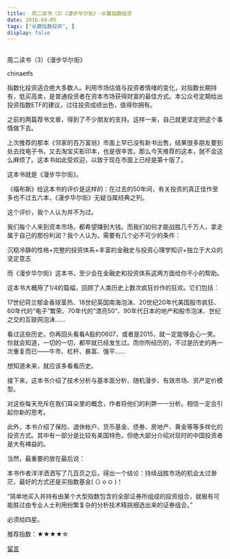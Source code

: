 ```yaml
---
title:  周二读书（3）《漫步华尔街》-长赢指数投资
date: 2016-04-05
tags: ["长赢指数投资", ]
display: false
---
```



## 



周二读书（3）《漫步华尔街》




chinaetfs




指数化投资适合绝大多数人。利用市场估值与投资者情绪的变化，对指数长期持有，低买高卖，是普通投资者在资本市场获得财富的最佳方式。本公众号定期给出投资指数ETF的建议，过往投资成绩出色，值得你拥有。


之前的两篇荐书文章，得到了不少朋友的支持。这样一来，自己就更坚定把这个事情做下去。





上次推荐的那本《邻家的百万富翁》市面上早已没有新书出售，结果很多朋友要到处去找电子书，又去淘宝买影印本，也是很辛苦。那么今天推荐的这本，就不会这么麻烦了。这本书如此受欢迎，以致于现在市面上已经是第十版了。



这本书就是《漫步华尔街》。



《福布斯》给这本书的评价是这样的：在过去的50年间，有关投资的真正佳作至多也不过五六本，《漫步华尔街》无疑当属经典之列。



这个评价，我个人认为并不为过。





我们每个人来到资本市场，都希望赚到大钱。而我们如何才能战胜几千万人，拿走属于自己的那份利润？我个人认为，需要有几个必不可少的条件：



沉稳冷静的性格+完整的投资体系+丰富的金融史与投资心理学知识+独立于大众的坚定意志



而《漫步华尔街》这本书，至少会在金融史和投资体系这两方面给你不小的帮助。



这本书大概用了1/4的篇幅，回顾了人类历史上数次疯狂炒作的狂欢。它们包括：

17世纪荷兰郁金香球茎热、18世纪英国南海泡沫、20世纪20年代美国股市疯狂、60年代的“电子”繁荣、70年代的“漂亮50”、90年代日本的地产和股市泡沫、世纪之交的互联网泡沫……



看过这些历史，你再回头看看A股的0607，或者是2015，就一定能够会心一笑。你就会知道，一切的一切，都早就已经发生过。而你所经历的，不过是历史的再一次重复而已——牛市、杠杆、暴富、强平……



想知道未来，就应该多看看历史。





接下来，这本书介绍了技术分析与基本面分析、随机漫步、有效市场、资产定价模型。



对这些每天充斥在我们耳朵里的概念，作者将他们的利弊一一分析。相信一定会引起你新的思考。



此外，本书介绍了保险、退休帐户、货币基金、债券、房地产、黄金等等多样化的投资方式。其中有一部分是比较有美国特色，但绝大部分介绍对现时的中国投资者是大有裨益的。



当然，最重要的放在最后说：



本书作者洋洋洒洒写了几百页之后，得出一个结论：持续战胜市场的机会太过渺茫，最好的方式还是买指数基金( ⊙ o ⊙ )！



“简单地买入并持有由某个大型指数包含的全部证券所组成的投资组合，就极有可能胜过由专业人士利用纷繁复杂的分析技术精挑细选出来的证券组合。”



必须给四星。



推荐指数：★★★★☆













[留言](javascript:;)
